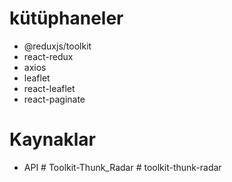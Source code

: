 # kütüphaneler
- @reduxjs/toolkit
- react-redux
- axios
- leaflet
- react-leaflet
- react-paginate
 # Kaynaklar

 - API #   T o o l k i t - T h u n k _ R a d a r  
 # toolkit-thunk-radar
